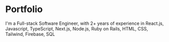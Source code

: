 # Portfolio

I'm a Full-stack Software Engineer, with  2+ years of experience in React.js, Javascript, TypeScript, Next.js,  Node.js, Ruby on Rails, HTML, CSS, Tailwind, Firebase, SQL